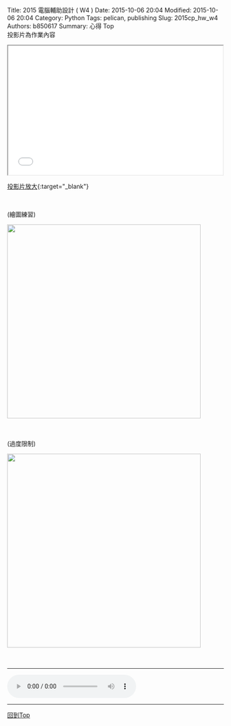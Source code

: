 Title: 2015 電腦輔助設計 ( W4 )
Date: 2015-10-06 20:04
Modified: 2015-10-06 20:04
Category: Python
Tags: pelican, publishing
Slug: 2015cp_hw_w4
Authors: b850617
Summary: 心得
<a name="Top">Top</a>
<br>
投影片為作業內容

<iframe src="simplest2.html" width="500" height="300"></iframe>

[投影片放大](simplest2.html){:target="_blank"}

<br>
<p>(繪圖練習)</p>
<img src="https://copy.com/EH2DIsAmdDUteTqJ"width="450"height="450">
<br>
<br>
<br>
<p>(過度限制)</p>
<img src="https://copy.com/GkeHyseguVCF0Zdq"width="450"height="450">
<br>
<br>
<br>
<hr>
<html>
<head>
<title>宮崎駿-久石讓_音樂集</title>
</head>
<body>
    <audio controls autoplay>
        <source src="https://copy.com/s2iQiqdBVkOkAels">
    </audio>
</body>
</html>
<hr>
<a href="#Top">回到Top</a>
